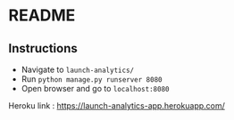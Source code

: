 # README #


## Instructions
- Navigate to `launch-analytics/`
- Run `python manage.py runserver 8080`
- Open browser and go to `localhost:8080`


Heroku link : https://launch-analytics-app.herokuapp.com/
